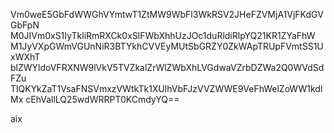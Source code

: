 Vm0weE5GbFdWWGhVYmtwT1ZtMW9WbFl3WkRSV2JHeFZVMjA1VjFKdGVGbFpN
M0JIVm0xS1IyTkliRmRXCk0xSlFWbXhhUzJOc1duRldiRlpYQ21KR1ZYaFhW
M1JyVXpGWmVGUnNiR3BTYkhCVVEyMUtSbGRZY0ZkWApTRUpFVmtSS1UxWXhT
blZWYldoVFRXNW9lVkV5TVZkalZrWlZWbXhLVGdwaVZrbDZWa2Q0WVdSdFZu
TlQKYkZaT1VsaFNSVmxzVWtkTk1XUlhVbFJzVVZWWE9VeFhWelZoWW1kdlMx
cEhVallLQ25wdWRRPT0KCmdyYQ==

aix